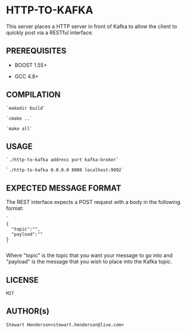 # HTTP-TO-KAFKA #

This server places a HTTP server in front of Kafka to allow the client to 
quickly post via a RESTful interface.

## PREREQUISITES ##

  * BOOST 1.55+
  
  * GCC 4.8+

## COMPILATION ##

    `makedir build`
    
    `cmake ..`
    
    `make all`

## USAGE ##

    `./http-to-kafka address port kafka-broker`
  
    `./http-to-kafka 0.0.0.0 8080 localhost:9092`

## EXPECTED MESSAGE FORMAT ##

The REST interface expects a POST request with a body in the 
following format:

    `
    {
      "topic":"",
      "payload":""
    }
    `
  
Where "topic" is the topic that you want your message to go into 
and "payload" is the message that you wish to place into the 
Kafka topic.

## LICENSE ##

    MIT

## AUTHOR(s) ##

    Stewart Henderson<stewart.henderson@live.com>


